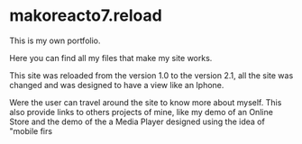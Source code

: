 makoreacto7.reload
==================
This is my own portfolio.

Here you can find all my files that make my site works.

This site was reloaded from the version 1.0 to the version 2.1, all the site was changed and was designed to have a view like an Iphone.

Were the user can travel around the site to know more about myself.
This also provide links to others projects of mine, like my demo of an Online Store and the demo of the a Media Player designed using the idea of "mobile firs
